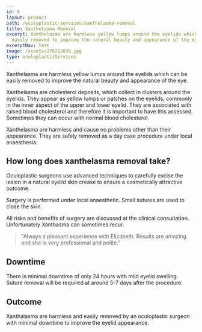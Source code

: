 ```yaml
---
id: 8
layout: product
path: /oculoplastic-services/xanthelasma-removal
title: Xanthelasma Removal
excerpt: Xanthelasma are harmless yellow lumps around the eyelids which can be
  easily removed to improve the natural beauty and appearance of the eye.
excerptNav: test
image: /assets/276722835.jpg
type: oculoplasticServices
---
```


Xanthelasma are harmless yellow lumps around the eyelids which can be easily removed to improve the natural beauty and appearance of the eye.

Xanthelasma are cholesterol deposits, which collect in clusters around the eyelids. They appear as yellow lumps or patches on the eyelids, commonly in the inner aspect of the upper and lower eyelid. They are associated with raised blood cholesterol and therefore it is important to have this assessed. Sometimes they can occur with normal blood cholesterol.

Xanthelasma are harmless and cause no problems other than their appearance. They are safely removed as a day case procedure under local anaesthesia.

## **How long does xanthelasma removal take?**

Oculoplastic surgeons use advanced techniques to carefully excise the lesion in a natural eyelid skin crease to ensure a cosmetically attractive outcome.

Surgery is performed under local anaesthetic. Small sutures are used to close the skin.

All risks and benefits of surgery are discussed at the clinical consultation. Unfortunately Xanthasma can sometimes recur.

> "Always a pleasant experience with Elizabeth. Results are amazing and she is very professional and polite."

## Downtime

There is minimal downtime of only 24 hours with mild eyelid swelling. Suture removal will be required at around 5-7 days after the procedure.

## Outcome

Xanthalasma are harmless and easily removed by an oculoplastic surgeon with minimal downtime to improve the eyelid appearance.
